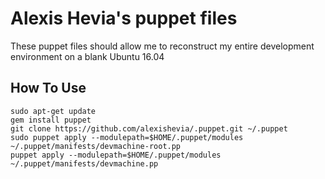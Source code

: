 # Alexis Hevia's puppet files
These puppet files should allow me to reconstruct my entire development environment on a blank Ubuntu 16.04

## How To Use
```
sudo apt-get update
gem install puppet
git clone https://github.com/alexishevia/.puppet.git ~/.puppet
sudo puppet apply --modulepath=$HOME/.puppet/modules ~/.puppet/manifests/devmachine-root.pp
puppet apply --modulepath=$HOME/.puppet/modules ~/.puppet/manifests/devmachine.pp
```
